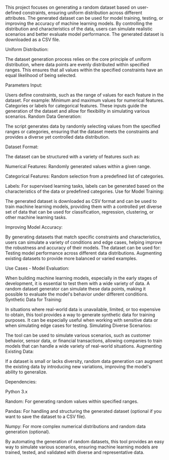 This project focuses on generating a random dataset based on user-defined constraints, ensuring uniform distribution across different attributes. The generated dataset can be used for model training, testing, or improving the accuracy of machine learning models. By controlling the distribution and characteristics of the data, users can simulate realistic scenarios and better evaluate model performance. The generated dataset is downloaded as a CSV file.


Uniform Distribution:

The dataset generation process relies on the core principle of uniform distribution, where data points are evenly distributed within specified ranges. This ensures that all values within the specified constraints have an equal likelihood of being selected.


Parameters Input:

Users define constraints, such as the range of values for each feature in the dataset. For example:
Minimum and maximum values for numerical features.
Categories or labels for categorical features.
These inputs guide the generation of the dataset and allow for flexibility in simulating various scenarios.
Random Data Generation:

The script generates data by randomly selecting values from the specified ranges or categories, ensuring that the dataset meets the constraints and provides a diverse yet controlled data distribution.


Dataset Format:

The dataset can be structured with a variety of features such as:

Numerical Features: Randomly generated values within a given range.

Categorical Features: Random selection from a predefined list of categories.

Labels: For supervised learning tasks, labels can be generated based on the characteristics of the data or predefined categories.
Use for Model Training:

The generated dataset is downloaded as CSV format and can be used to train machine learning models, providing them with a controlled yet diverse set of data that can be used for classification, regression, clustering, or other machine learning tasks.

Improving Model Accuracy:

By generating datasets that match specific constraints and characteristics, users can simulate a variety of conditions and edge cases, helping improve the robustness and accuracy of their models. The dataset can be used for:
Testing model performance across different data distributions.
Augmenting existing datasets to provide more balanced or varied examples.


Use Cases - Model Evaluation:

When building machine learning models, especially in the early stages of development, it is essential to test them with a wide variety of data. A random dataset generator can simulate these data points, making it possible to evaluate the model's behavior under different conditions.
Synthetic Data for Training:

In situations where real-world data is unavailable, limited, or too expensive to obtain, this tool provides a way to generate synthetic data for training purposes. It can be especially useful when working with sensitive data or when simulating edge cases for testing.
Simulating Diverse Scenarios:

The tool can be used to simulate various scenarios, such as customer behavior, sensor data, or financial transactions, allowing companies to train models that can handle a wide variety of real-world situations.
Augmenting Existing Data:

If a dataset is small or lacks diversity, random data generation can augment the existing data by introducing new variations, improving the model's ability to generalize.


Dependencies:

Python 3.x


Random: For generating random values within specified ranges.


Pandas: For handling and structuring the generated dataset (optional if you want to save the dataset to a CSV file).


Numpy: For more complex numerical distributions and random data generation (optional).


By automating the generation of random datasets, this tool provides an easy way to simulate various scenarios, ensuring machine learning models are trained, tested, and validated with diverse and representative data.














